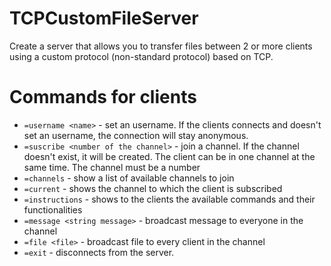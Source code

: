 # TCPCustomFileServer
Create a server that allows you to transfer files between 2 or more clients using a custom protocol (non-standard protocol) based on TCP.

# Commands for clients
- `=username <name>` - set an username. If the clients connects and doesn't set an username, the connection will stay anonymous.
- `=suscribe <number of the channel>` - join a channel. If the channel doesn't exist, it will be created. The client can be in one channel at the same time. The channel must be a number
- `=channels` -  show a list of available channels to join
- `=current` -  shows the channel to which the client is subscribed
- `=instructions` -  shows to the clients the available commands and their functionalities
- `=message <string message>` - broadcast message to everyone in the channel
- `=file <file>` - broadcast file to every client in the channel
- `=exit` - disconnects from the server.
